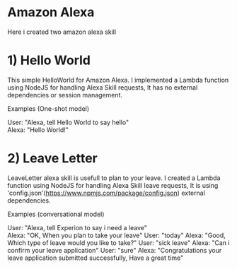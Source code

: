 # Amazon Alexa

Here i created two amazon alexa skill

# 1) Hello World 
 This simple HelloWorld for Amazon Alexa. I implemented a Lambda function using NodeJS for handling Alexa Skill requests,
 It has no external dependencies or session management.

 Examples (One-shot model)
 
 User: "Alexa, tell Hello World to say hello" <br />
 Alexa: "Hello World!" <br />
 
 
# 2) Leave Letter 
 LeaveLetter alexa skill is usefull to plan to your leave. 
 I created a Lambda function using NodeJS for handling Alexa Skill leave requests, 
 It is using 'config.json'(https://www.npmjs.com/package/config.json) external dependencies.
 
 Examples (conversational model)
 
 User: "Alexa, tell Experion to say i need a leave" <br />
 Alexa: "OK, When you plan to take your leave"
 User: "today"
 Alexa: "Good, Which type of leave would you like to take?"
 User: "sick leave"
 Alexa: "Can i confirm your leave application"
 User: "sure"
 Alexa: "Congratulations your leave application submitted successfully, Have a great time"
